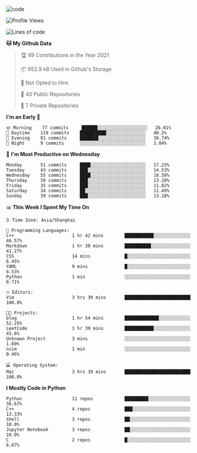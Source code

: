 
<!--
**liuyaanng/liuyaanng** is a ✨ _special_ ✨ repository because its `README.md` (this file) appears on your GitHub profile.

Here are some ideas to get you started:

- 🔭 I’m currently working on ...
- 🌱 I’m currently learning ...
- 👯 I’m looking to collaborate on ...
- 🤔 I’m looking for help with ...
- 💬 Ask me about ...
- 📫 How to reach me: ...
- 😄 Pronouns: ...
- ⚡ Fun fact: ...
-->


![code](https://cdn.jsdelivr.net/gh/liuyaanng/liuyaanng@1.0/code.gif) 

<!--START_SECTION:waka-->
![Profile Views](http://img.shields.io/badge/Profile%20Views-1-blue)

![Lines of code](https://img.shields.io/badge/From%20Hello%20World%20I%27ve%20Written-5.3%20million%20lines%20of%20code-blue)

**🐱 My Github Data** 

> 🏆 89 Contributions in the Year 2021
 > 
> 📦 652.9 kB Used in Github's Storage 
 > 
> 🚫 Not Opted to Hire
 > 
> 📜 40 Public Repositories 
 > 
> 🔑 7 Private Repositories  
 > 
**I'm an Early 🐤** 

```text
🌞 Morning    77 commits     ██████░░░░░░░░░░░░░░░░░░░   26.01% 
🌆 Daytime    119 commits    ██████████░░░░░░░░░░░░░░░   40.2% 
🌃 Evening    91 commits     ███████░░░░░░░░░░░░░░░░░░   30.74% 
🌙 Night      9 commits      ░░░░░░░░░░░░░░░░░░░░░░░░░   3.04%

```
📅 **I'm Most Productive on Wednesday** 

```text
Monday       51 commits     ████░░░░░░░░░░░░░░░░░░░░░   17.23% 
Tuesday      43 commits     ███░░░░░░░░░░░░░░░░░░░░░░   14.53% 
Wednesday    55 commits     ████░░░░░░░░░░░░░░░░░░░░░   18.58% 
Thursday     39 commits     ███░░░░░░░░░░░░░░░░░░░░░░   13.18% 
Friday       35 commits     ███░░░░░░░░░░░░░░░░░░░░░░   11.82% 
Saturday     34 commits     ██░░░░░░░░░░░░░░░░░░░░░░░   11.49% 
Sunday       39 commits     ███░░░░░░░░░░░░░░░░░░░░░░   13.18%

```


📊 **This Week I Spent My Time On** 

```text
⌚︎ Time Zone: Asia/Shanghai

💬 Programming Languages: 
C++                      1 hr 42 mins        ███████████░░░░░░░░░░░░░░   46.57% 
Markdown                 1 hr 30 mins        ██████████░░░░░░░░░░░░░░░   41.27% 
CSS                      14 mins             █░░░░░░░░░░░░░░░░░░░░░░░░   6.45% 
YAML                     9 mins              █░░░░░░░░░░░░░░░░░░░░░░░░   4.53% 
Python                   1 min               ░░░░░░░░░░░░░░░░░░░░░░░░░   0.71%

🔥 Editors: 
Vim                      3 hrs 39 mins       █████████████████████████   100.0%

🐱‍💻 Projects: 
blog                     1 hr 54 mins        █████████████░░░░░░░░░░░░   52.25% 
LeetCode                 1 hr 39 mins        ███████████░░░░░░░░░░░░░░   45.6% 
Unknown Project          3 mins              ░░░░░░░░░░░░░░░░░░░░░░░░░   1.69% 
nvim                     1 min               ░░░░░░░░░░░░░░░░░░░░░░░░░   0.46%

💻 Operating System: 
Mac                      3 hrs 39 mins       █████████████████████████   100.0%

```

**I Mostly Code in Python** 

```text
Python                   11 repos            █████████░░░░░░░░░░░░░░░░   36.67% 
C++                      4 repos             ███░░░░░░░░░░░░░░░░░░░░░░   13.33% 
Shell                    3 repos             ██░░░░░░░░░░░░░░░░░░░░░░░   10.0% 
Jupyter Notebook         3 repos             ██░░░░░░░░░░░░░░░░░░░░░░░   10.0% 
C                        2 repos             █░░░░░░░░░░░░░░░░░░░░░░░░   6.67%

```



<!--END_SECTION:waka-->
